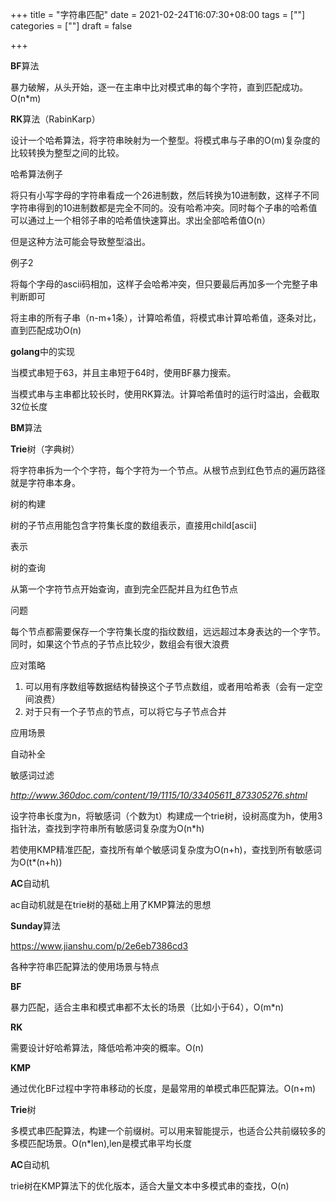 +++
title = "字符串匹配"
date = 2021-02-24T16:07:30+08:00
tags = [""]
categories = [""]
draft = false

+++

**BF**算法

暴力破解，从头开始，逐一在主串中比对模式串的每个字符，直到匹配成功。O(n*m)



**RK**算法（RabinKarp）

设计一个哈希算法，将字符串映射为一个整型。将模式串与子串的O(m)复杂度的比较转换为整型之间的比较。

哈希算法例子

将只有小写字母的字符串看成一个26进制数，然后转换为10进制数，这样子不同字符串得到的10进制数都是完全不同的。没有哈希冲突。同时每个子串的哈希值可以通过上一个相邻子串的哈希值快速算出。求出全部哈希值O(n）

但是这种方法可能会导致整型溢出。

例子2

将每个字母的ascii码相加，这样子会哈希冲突，但只要最后再加多一个完整子串判断即可



将主串的所有子串（n-m+1条），计算哈希值，将模式串计算哈希值，逐条对比，直到匹配成功O(n)



**golang**中的实现

当模式串短于63，并且主串短于64时，使用BF暴力搜索。

当模式串与主串都比较长时，使用RK算法。计算哈希值时的运行时溢出，会截取32位长度



**BM**算法



**Trie**树（字典树）



将字符串拆为一个个字符，每个字符为一个节点。从根节点到红色节点的遍历路径就是字符串本身。



树的构建

树的子节点用能包含字符集长度的数组表示，直接用child[ascii]

表示



树的查询

从第一个字符节点开始查询，直到完全匹配并且为红色节点



问题

每个节点都需要保存一个字符集长度的指纹数组，远远超过本身表达的一个字节。同时，如果这个节点的子节点比较少，数组会有很大浪费



应对策略

1. 可以用有序数组等数据结构替换这个子节点数组，或者用哈希表（会有一定空间浪费）
2. 对于只有一个子节点的节点，可以将它与子节点合并



应用场景

自动补全



敏感词过滤

*http://www.360doc.com/content/19/1115/10/33405611_873305276.shtml*

设字符串长度为n，将敏感词（个数为t）构建成一个trie树，设树高度为h，使用3指针法，查找到字符串所有敏感词复杂度为O(n*h)



若使用KMP精准匹配，查找所有单个敏感词复杂度为O(n+h)，查找到所有敏感词为O(t*(n+h))





**AC**自动机

ac自动机就是在trie树的基础上用了KMP算法的思想



**Sunday**算法

https://www.jianshu.com/p/2e6eb7386cd3





各种字符串匹配算法的使用场景与特点

**BF**	

暴力匹配，适合主串和模式串都不太长的场景（比如小于64），O(m*n)

**RK**

需要设计好哈希算法，降低哈希冲突的概率。O(n)

**KMP**

通过优化BF过程中字符串移动的长度，是最常用的单模式串匹配算法。O(n+m)

**Trie**树

多模式串匹配算法，构建一个前缀树。可以用来智能提示，也适合公共前缀较多的多模匹配场景。O(n*len),len是模式串平均长度

**AC**自动机

trie树在KMP算法下的优化版本，适合大量文本中多模式串的查找，O(n) 